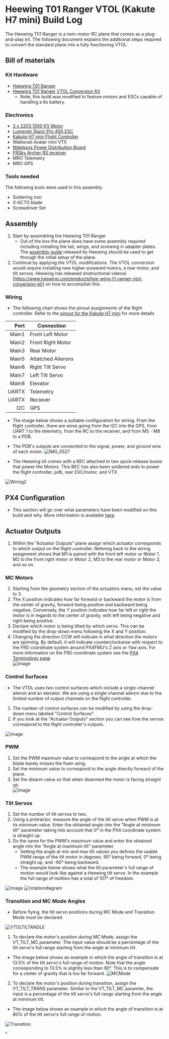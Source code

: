 # Heewing T01 Ranger VTOL (Kakute H7 mini) Build Log
The Heewing T01 Ranger is a twin-motor RC plane that comes as a plug-and-play kit. The following document 
explains the additional steps required to convert the standard plane into a fully functioning VTOL.

## Bill of materials
### Kit Hardware
* [Heewing T01 Ranger](https://www.heewing.com/products/heewing-ranger-t-1-fpv-airplane-730mm-wingspan-epp-with-flight-controller-pnp-pro)
* [Heewing T01 Ranger VTOL Conversion Kit](https://www.heewing.com/products/hee-wing-t1-ranger-vtol-conversion-kit)
  * Note, this build was modified to feature motors and ESCs capable of handling a 6s battery. 
### Electronics
* [3 x 2203 1500 KV Motor](https://stanfpv.com/products/stan-fpv-2203-1500kv-pro-motor)
* [Lumenier Razor Pro 45A ESC](https://www.getfpv.com/lumenier-razor-pro-f3-blheli-32-45a-2-6s-esc.html?utm_source=google&utm_medium=cpc&utm_campaign=DM+-+NB+-+PMax+-+Shop+-+SM+-+ALL&utm_content=pmax_x&utm_keyword=&utm_matchtype=&campaign_id=19697845436&network=x&device=c&gclid=EAIaIQobChMIj73bk4Sg_QIVeQytBh3PZQetEAQYASABEgL_YvD_BwE)
* [Kakute H7 mini Flight Controller](https://shop.holybro.com/kakute-h7-mini_p1308.html)
* Walksnail Avatar mini VTX
* [Mateksys Power Distribution Board](https://www.getfpv.com/mateksys-servo-pdb-w-bec-5-5-36v-to-5-8-2v-svpdb-8s.html)
* [FRSky Archer RS receiver](https://www.frsky-rc.com/product/archer-rs/)
* MRO Telemetry
* MRO GPS
### Tools needed
The following tools were used in this assembly
* Soldering iron
* X-ACTO blade
* Screwdriver Set

## Assembly
1. Start by assembling the Heewing T01 Ranger
   * Out of the box the plane does have some assembly required including installing the tail, wings, and screwing in adapter plates.
The [assembly guide](https://cdn.shopifycdn.net/s/files/1/0553/6573/0348/files/T1_PNP_Assembly_Guide.pdf?v=1640164559) released by Heewing
should be used to get through the initial setup of the plane. 
2. Continue by applying the VTOL modifications. The VTOL conversion would require installing new higher-powered motors, a rear motor, and tilt servos. Heewing has released (instructional videos)[https://www.heewing.com/products/hee-wing-t1-ranger-vtol-conversion-kit] on how to accomplish this.
   
### Wiring
* The following chart shows the pinout assignments of the flight controller. Refer to the [pinout for the Kakute H7 mini](https://docs.holybro.com/fpv-flight-controller/kakute-h7-mini/pinout) for more details


| Port | Connection       |
|-----:|------------------|
| Main1|Front Left Motor  |
| Main2|Front Right Motor |
| Main3|Rear Motor        |
| Main5|Attatched Ailerons|
| Main6|Right Tilt Servo  |
| Main7|Left Tilt Servo   |
| Main8|Elevator          |
| UARTX|Telemetry         |
| UARTX|Reciever          |
|   I2C|GPS               |

* The image below shows a suitable configuration for wiring. From the flight controller, there are wires going from the I2C into the GPS, from UART 1 to the 
telemetry, from the RC to the receiver, and from M5 - M8 to a PDB.
* The PDB's outputs are connected to the signal, power, and ground wire of each motor.
![IMG_5527](https://user-images.githubusercontent.com/117425577/219988439-aa2120e9-12dd-4a75-89a7-9e9a51257035.jpg)





* The Heewing kit comes with a BEC attached to two quick-release buses that power the Motors. This BEC has also been soldered onto to power the
flight controller, pdb, rear ESC/motor, and VTX.

![Wiring2](https://user-images.githubusercontent.com/117425577/220202423-3d94a367-2aad-4e95-af08-018184116720.jpg)



## PX4 Configuration
* This section will go over what parameters have been modified on this build and why. More information is available [here](https://docs.px4.io/main/en/config/actuators.html)
## Actuator Outputs
1. Within the "Actuator Outputs" plane assign which actuator corresponds to which output on the flight controller. Refering back to the wiring assignment shows that M1 is paired with the front left motor or Motor 1, M2 to the front right motor or Motor 2, M3 to the rear motor or Motor 3, and so on. 
### MC Motors
1. Starting from the geometry section of the actuators menu, set the value to 3.
2. The X position indicates how far forward or backward the motor is from the center of gravity, forward being positive and backward being negative. Conversely, the Y position indicates how far left or right the motor is in regards to the center of gravity, with left being negative and right being positive.
3. Declare which motor is being tilted by which servo. This can be modified by the drop-down menu following the X and Y position.
4. Changing the direction CCW will indicate in what direction the motors are spinning. By default, it will indicate counterclockwise with respect to the FRD coordinate system around PX4FMU's Z axis or Yaw axis. For more information on the FRD coordinate system see the [PX4 Terminology page](https://docs.px4.io/main/en/contribute/notation.html)  
![image](https://github.com/arguelle/VTOL-at-UNLV/assets/117425577/b9510f60-84d5-42b6-80e2-de7e818d7d62)  

### Control Surfaces
   * The VTOL uses two control surfaces which include a single-channel aileron and an elevator. We are using a single channel aileron due to the limited number of output channels on the flight controller.
1. The number of control surfaces can be modified by using the drop-down menu labeled "Control Surfaces".
2. If you look at the "Actuator Outputs" section you can see how the servos correspond to the flight controller's outputs.  

![image](https://github.com/arguelle/VTOL-at-UNLV/assets/117425577/f7888395-c1ad-4173-8ca6-924d6846bb72)  

### PWM
1. Set the PWM maximum value to correspond to the angle at which the blade barely misses the foam wing.
2. Set the minimum value to correspond to the angle directly forward of the plane.
3. Set the disarm value so that when disarmed the motor is facing straignt up.  
![image](https://github.com/arguelle/VTOL-at-UNLV/assets/117425577/993e17e6-e1ed-4c26-8d37-da0aa8139ffe)  

### Tilt Servos
1. Set the number of tilt servos to two.
2. Using a protractor, measure the angle of the tilt servo when PWM is at its minimum value. Enter the obtained angle into the "Angle at minimum tilt" parameter taking into account that 0° in the PX4 coordinate system is straight up.
3. Do the same for the PWM's maximum value and enter the obtained angle into the "Angle at maximum tilt" parameter.
   * Setting the angle at min and max tilt values you defines the usable PWM range of the tilt motor in degrees, 90° being forward, 0° being straight up, and -90° being backward.  
   * The example below shows what the tilt parameter's full range of motion would look like against a Heewing tilt servo. In the example the full range of mottion has a total of 107° of freedom.

![image](https://github.com/arguelle/VTOL-at-UNLV/assets/117425577/29d4ad1a-d3ca-4543-b36b-55729ed5380f)
![rotationdiagram](https://github.com/arguelle/VTOL-at-UNLV/assets/117425577/704d713d-8f5d-4c8d-98a9-6ec37b909c78)



### Transition and MC Mode Angles
* Before flying, the tilt servo positions during MC Mode and Transition Mode must be declared.

![VTOLTILTANGLE](https://user-images.githubusercontent.com/117425577/220211260-bbadd5ad-7194-4f5b-94d3-57c7c9989fd9.png)
1. To declare the motor's position during MC Mode, assign the VT_TILT_MC parameter. The input value should be a percentage of the tilt servo's full range starting from the angle at minimum tilt.
* The image below shows an example in which the angle of transition is at 13.5% of the tilt servo's full range of motion. Note that the angle corresponding to 13.5% is slightly less than 90°. This is to compensate for a center of gravity that is too far forward.
![MCMode](https://github.com/arguelle/VTOL-at-UNLV/assets/117425577/0419e594-8cf5-4a09-a096-555fb7534519)



2. To declare the motor's position during transition, assign the VT_TILT_TRANS parameter. Similar to the VT_TILT_MC paramter, the input is a percentage of the tilt servo's full range starting from the angle at minimum tilt. 
* The image below shows an example in which the angle of transition is at 80% of the tilt servo's full range of motion.

![Transition](https://github.com/arguelle/VTOL-at-UNLV/assets/117425577/055569fc-579f-4236-af71-844f979c4e0c)



°








